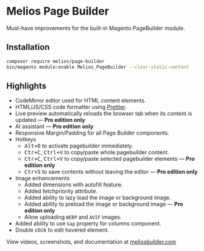 # Melios Page Builder

Must-have improvements for the built-in Magento PageBuilder module.

## Installation

```bash
composer require melios/page-builder
bin/magento module:enable Melios_PageBuilder --clear-static-content
```

## Highlights

 -  CodeMirror editor used for HTML content elements.
 -  HTML/JS/CSS code formatter using [Prettier](https://prettier.io/).
 -  Live preview automatically reloads the browser tab when its content is updated &mdash; **Pro edition only**
 -  AI assistant &mdash; **Pro edition only**
 -  Responsive Margin/Padding for all Page Builder components.
 -  Hotkeys
    - <kbd>Alt+0</kbd> to activate pagebuilder immediately.
    - <kbd>Ctr+C</kbd>, <kbd>Ctrl+V</kbd> to copy/paste whole pagebuilder content.
    - <kbd>Ctr+C</kbd>, <kbd>Ctrl+V</kbd> to copy/paste selected pagebuilder elements &mdash; **Pro edition only**
    - <kbd>Ctr+S</kbd> to save contents without leaving the editor &mdash; **Pro edition only**
 -  Image enhancements
    - Added dimensions with autofill feature.
    - Added fetchpriority attribute.
    - Added ability to lazy load the image or background image.
    - Added ability to preload the image or background image &mdash; **Pro edition only**
    - Allow uploading `WEBP` and `AVIF` images.
 -  Added ability to use `Gap` property for columns component.
 -  Double click to edit hovered element.

View videos, screenshots, and documentation at [meliosbuilder.com](https://meliosbuilder.com)
